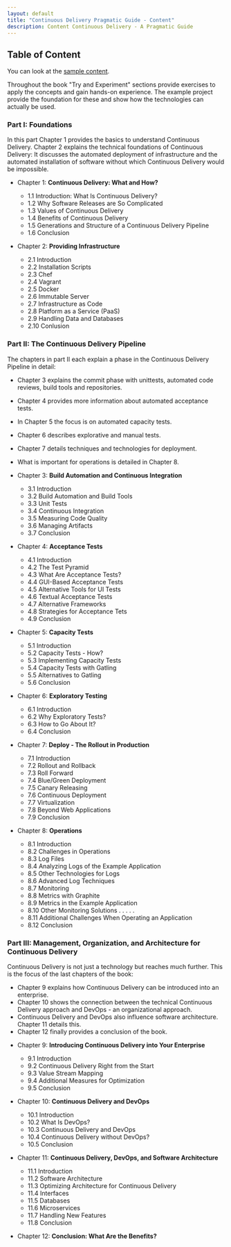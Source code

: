 ```yaml
---
layout: default
title: "Continuous Delivery Pragmatic Guide - Content"
description: Content Continuous Delivery - A Pragmatic Guide
---
```


Table of Content
---

You can look at the [sample content](http://www.informit.com/articles/article.aspx?p=2765001).

Throughout the book "Try and Experiment" sections provide exercises to
apply the concepts and gain hands-on experience. The example project
provide the foundation for these and show how the technologies can
actually be used.

### Part I: Foundations

In this part Chapter 1 provides the basics to understand Continuous
Delivery. Chapter 2 explains the technical foundations of Continuous Delivery: It
discusses the automated deployment of infrastructure and the
automated installation of software without which Continuous Delivery
would be impossible.

* Chapter 1: **Continuous Delivery: What and How?**
  * 1.1 Introduction: What Is Continuous Delivery?
  * 1.2 Why Software Releases are So Complicated 
  * 1.3 Values of Continuous Delivery
  * 1.4 Benefits of Continuous Delivery
  * 1.5 Generations and Structure of a Continuous Delivery Pipeline
  * 1.6 Conclusion

* Chapter 2: **Providing Infrastructure**
  * 2.1 Introduction
  * 2.2 Installation Scripts
  * 2.3 Chef
  * 2.4 Vagrant
  * 2.5 Docker
  * 2.6 Immutable Server
  * 2.7 Infrastructure as Code
  * 2.8 Platform as a Service (PaaS)
  * 2.9 Handling Data and Databases
  * 2.10 Conlusion

### Part II: The Continuous Delivery Pipeline

The chapters in part II each explain a phase in the Continuous Delivery Pipeline in detail:

* Chapter 3 explains the commit phase with unittests, automated code reviews, build tools and repositories.
* Chapter 4 provides more information about automated acceptance tests.
* In Chapter 5 the focus is on automated capacity tests.
* Chapter 6 describes explorative and manual tests.
* Chapter 7 details techniques and technologies for deployment.
* What is important for operations is detailed in Chapter 8.


* Chapter 3: **Build Automation and Continuous Integration**
  * 3.1 Introduction
  * 3.2 Build Automation and Build Tools
  * 3.3 Unit Tests
  * 3.4 Continuous Integration
  * 3.5 Measuring Code Quality
  * 3.6 Managing Artifacts
  * 3.7 Conclusion

* Chapter 4: **Acceptance Tests**
  * 4.1 Introduction
  * 4.2 The Test Pyramid
  * 4.3 What Are Acceptance Tests?
  * 4.4 GUI-Based Acceptance Tests
  * 4.5 Alternative Tools for UI Tests
  * 4.6 Textual Acceptance Tests
  * 4.7 Alternative Frameworks
  * 4.8 Strategies for Acceptance Tets
  * 4.9 Conclusion

* Chapter 5: **Capacity Tests**
  * 5.1 Introduction
  * 5.2 Capacity Tests - How?
  * 5.3 Implementing Capacity Tests
  * 5.4 Capacity Tests with Gatling
  * 5.5 Alternatives to Gatling
  * 5.6 Conclusion

* Chapter 6: **Exploratory Testing**
  * 6.1 Introduction
  * 6.2 Why Exploratory Tests?
  * 6.3 How to Go About It?
  * 6.4 Conclusion

* Chapter 7: **Deploy - The Rollout in Production**
  * 7.1 Introduction
  * 7.2 Rollout and Rollback
  * 7.3 Roll Forward
  * 7.4 Blue/Green Deployment
  * 7.5 Canary Releasing
  * 7.6 Continuous Deployment
  * 7.7 Virtualization
  * 7.8 Beyond Web Applications
  * 7.9 Conclusion

* Chapter 8: **Operations**
  * 8.1 Introduction
  * 8.2 Challenges in Operations
  * 8.3 Log Files
  * 8.4 Analyzing Logs of the Example Application
  * 8.5 Other Technologies for Logs
  * 8.6 Advanced Log Techniques
  * 8.7 Monitoring
  * 8.8 Metrics with Graphite
  * 8.9 Metrics in the Example Application
  * 8.10 Other Monitoring Solutions . . . . .
  * 8.11 Additional Challenges When Operating an Application
  * 8.12 Conclusion

### Part III: Management, Organization, and Architecture for Continuous Delivery

Continuous Delivery is not just a technology but reaches much
further. This is the focus of the last chapters of the book:

- Chapter 9 explains how Continuous Delivery can be introduced into an enterprise.
- Chapter 10 shows the connection between the technical Continuous
  Delivery approach and DevOps - an organizational approach.
- Continuous Delivery and DevOps also influence software
  architecture. Chapter 11 details this.
- Chapter 12 finally provides a conclusion of the book.

* Chapter 9: **Introducing Continuous Delivery into Your Enterprise**
  * 9.1 Introduction
  * 9.2 Continuous Delivery Right from the Start
  * 9.3 Value Stream Mapping
  * 9.4 Additional Measures for Optimization
  * 9.5 Conclusion

* Chapter 10: **Continuous Delivery and DevOps**
  * 10.1 Introduction
  * 10.2 What Is DevOps?
  * 10.3 Continuous Delivery and DevOps
  * 10.4 Continuous Delivery without DevOps?
  * 10.5 Conclusion

* Chapter 11: **Continuous Delivery, DevOps, and Software Architecture**
  * 11.1 Introduction
  * 11.2 Software Architecture
  * 11.3 Optimizing Architecture for Continuous Delivery
  * 11.4 Interfaces
  * 11.5 Databases
  * 11.6 Microservices
  * 11.7 Handling New Features
  * 11.8 Conclusion

* Chapter 12: **Conclusion: What Are the Benefits?**
